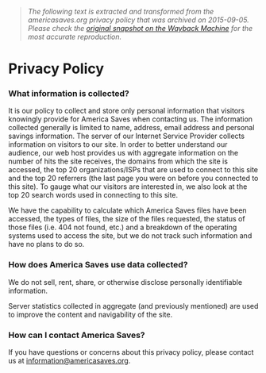 > *The following text is extracted and transformed from the americasaves.org privacy policy that was archived on 2015-09-05. Please check the [original snapshot on the Wayback Machine](https://web.archive.org/web/20150905155541id_/http%3A//www.americasaves.org/learn-more-about-us/privacy-policy) for the most accurate reproduction.*

# Privacy Policy

### What information is collected?

It is our policy to collect and store only personal information that visitors knowingly provide for America Saves when contacting us. The information collected generally is limited to name, address, email address and personal savings information. The server of our Internet Service Provider collects information on visitors to our site. In order to better understand our audience, our web host provides us with aggregate information on the number of hits the site receives, the domains from which the site is accessed, the top 20 organizations/ISPs that are used to connect to this site and the top 20 referrers (the last page you were on before you connected to this site). To gauge what our visitors are interested in, we also look at the top 20 search words used in connecting to this site.

We have the capability to calculate which America Saves files have been accessed, the types of files, the size of the files requested, the status of those files (i.e. 404 not found, etc.) and a breakdown of the operating systems used to access the site, but we do not track such information and have no plans to do so.

### How does America Saves use data collected?

We do not sell, rent, share, or otherwise disclose personally identifiable information.

Server statistics collected in aggregate (and previously mentioned) are used to improve the content and navigability of the site.

### How can I contact America Saves?

If you have questions or concerns about this privacy policy, please contact us at [information@americasaves.org](mailto:information@americasaves.org).

